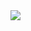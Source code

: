<img src="https://github-readme-stats-delta-eight-95.vercel.app/api/top-langs/?username=Etsor&langs_count=6&hide=GDScript"/>
